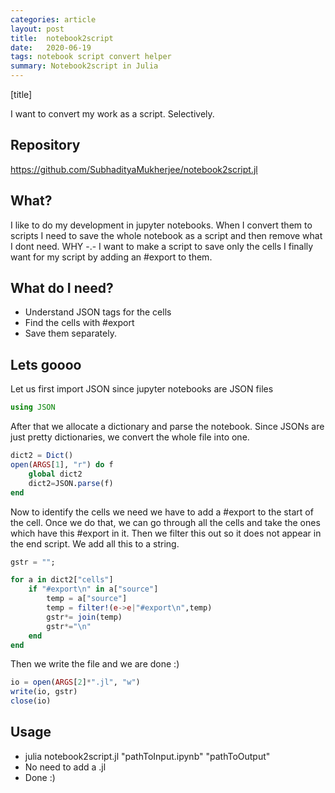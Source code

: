```yaml
---
categories: article
layout: post
title:  notebook2script
date:   2020-06-19 
tags: notebook script convert helper
summary: Notebook2script in Julia
---
```


[title]

I want to convert my work as a script. Selectively.

## Repository

<https://github.com/SubhadityaMukherjee/notebook2script.jl>

## What?
I like to do my development in jupyter notebooks. When I convert them to scripts I need to save the whole notebook as a script and then remove what I dont need. WHY -.-
I want to make a script to save only the cells I finally want for my script by adding an #export to them.

## What do I need?
- Understand JSON tags for the cells
- Find the cells with #export
- Save them separately.

## Lets goooo
Let us first import JSON since jupyter notebooks are JSON files

```julia 
using JSON
``` 

After that we allocate a dictionary and parse the notebook. Since JSONs are just pretty dictionaries, we convert the whole file into one.

```julia 
dict2 = Dict()
open(ARGS[1], "r") do f
    global dict2
    dict2=JSON.parse(f)  
end

``` 

Now to identify the cells we need we have to add a #export to the start of the cell. Once we do that, we can go through all the cells and take the ones which have this #export in it. Then we filter this out so it does not appear in the end script. We add all this to a string. 

```julia 
gstr = "";

for a in dict2["cells"]
    if "#export\n" in a["source"]
        temp = a["source"]
        temp = filter!(e->e|"#export\n",temp)
        gstr*= join(temp)
        gstr*="\n"
    end
end
```

Then we write the file and we are done :)

```julia 
io = open(ARGS[2]*".jl", "w")
write(io, gstr)
close(io)
```

## Usage

- julia notebook2script.jl "pathToInput.ipynb" "pathToOutput"
- No need to add a .jl
- Done :)
